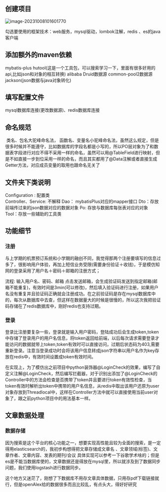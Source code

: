 ## 创建项目

![image-20231008101601770](C:\Users\mczzy\AppData\Roaming\Typora\typora-user-images\image-20231008101601770.png) 

勾选要使用的框架技术：web服务，mysql驱动，lombok注解，redis 、es的java客户端

## 添加额外的maven依赖

mybatis-plus   hutool(这是一个工具包，可以搜索学习一下，里面有很多好用的api,比如json和对象的相互转换)  alibaba Druid数据源    common-pool2数据源   jackson(json数据与java对象转化)

## 填写配置文件

mysql数据库连接(更改数据源)、redis数据库连接

## 命名规范

​	类名、包名大驼峰命名法， 函数名、变量名小驼峰命名法，虽然这么规定，但是很多时候并不能遵守，比如数据库的字段名都是小写的，所以PO层对象为了和数据表字段进行对应不得不采用一样的命名，虽然可以用@TableField进行映射，但是不如直接一步到位采用一样的命名，而且其实都用了@Data注解或者直接生成Getter方法，对应成员变量的取用也跟命名无关了

## 文件夹下类说明

Configuration : 配置类  
Controller、Service: 不解释
Dao： mybatisPlus对应的mapper接口
Dto：存放前端传过来的json数据对应的数据对象
Po:  存放与数据库每张表对应的对象
Tool：存放一些辅助的工具类

## 功能细节

### 注册

​	与上学期的机票预订系统和小学期的融创不同，我觉得那两个注册要填写的信息过多了，很影响用户体验，再加上短信业务受限(需要身份验证＋收钱)，于是模仿知网的登录采用了用户名＋密码＋邮箱的注册方式；

流程: 输入用户名、密码、邮箱 点击发送邮箱，会生成验证码发送到指定邮箱(邮箱不能重复)，有效时间是3min(可以修改)，然后填入验证码进行注册，如果用户名没有重复并且验证码正确就会注册成功。在之前验证码是存在mysql数据库中的，每次从数据库中去查，但这样在数据量大的时候是很慢的，所以这次我把验证码存储在了redis数据库中，刚好redis也支持过期。

### 登录

​	登录比注册要复杂一些，登录就是输入用户密码，登陆成功后会生成token,token中存储了登录用户的用户名信息，将token返回给前端，以后每次请求需要登录才能访问的数据就带上token,token有效时可以直接访问，过期后状态码为403,需要重新登录。注意当登录成功时会将该用户信息转成json字符串以用户名作为key存放在redis中，有效时间设置成token有效时间。

​	在实现上，为了模仿出之前项目中python装饰器@LoginCheck的效果，编写了自定义注解@LoginCheck，然后编写拦截器，对于识别出添加了@LoginCheck的Controller中的方法会检查是否携带了token并且要进行token有效性检查，当token有效时解析出token中携带的用户名信息，从redis中取出该用户还原为user对象存放到Threadlocal中，这样在Controller方法中就可以直接使用当前user对象了，跟之前python项目中的用法基本一样。



## 文章数据处理

### 数据存储

​	因为搜索是这个平台的核心功能之一，想要实现高性能且较为全面的搜索，是一定得用elasticsearch的，我初步构想得把文章存储成文章名  、文章领域(标签)、文章作者、文章内容、发表的期刊/会议  具体实现可以参考一下谷歌学术啥的；但是es是不能当数据库使的，文章数据还是得放在mysql里，所以就涉及到了数据同步问题，我们使用logstash进行数据同步。

​	这个地方又迷茫了，刚想了下数据库不用存文章具体数据，只用存pdf下载链接就行，但是openAlex给的数据很多而且比较乱，有点头大，得好好研究

